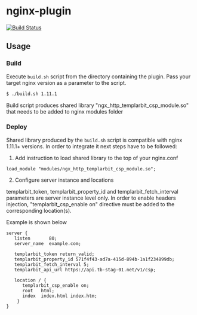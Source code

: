 # nginx-plugin

[![Build Status](https://travis-ci.org/templarbit/nginx-plugin.svg?branch=master)](https://travis-ci.org/templarbit/nginx-plugin)

## Usage

### Build

Execute `build.sh` script from the directory containing the plugin. Pass your target nginx version as a parameter to the script.

```bash
$ ./build.sh 1.11.1
```

Build script produces shared library "ngx_http_templarbit_csp_module.so" that needs to be added to nginx modules folder

### Deploy

Shared library produced by the ```build.sh``` script is compatible with nginx 1.11.1+ versions.
In order to integrate it next steps have to be followed:

1. Add instruction to load shared library to the top of your nginx.conf
```
load_module "modules/ngx_http_templarbit_csp_module.so";
```

2. Configure server instance and locations

templarbit_token, templarbit_property_id and templarbit_fetch_interval parameters are server instance level only.
In order to enable headers injection, "templarbit_csp_enable on" directive must be added to the corresponding location(s).

Example is shown below

```
server {
   listen       80;
   server_name  example.com;

   templarbit_token return_valid;
   templarbit_property_id 571f4f43-ad7a-415d-894b-1a1f234899db;
   templarbit_fetch_interval 5;
   templarbit_api_url https://api.tb-stag-01.net/v1/csp;

   location / {
      templarbit_csp_enable on;
      root   html;
      index  index.html index.htm;
    }
}
```
